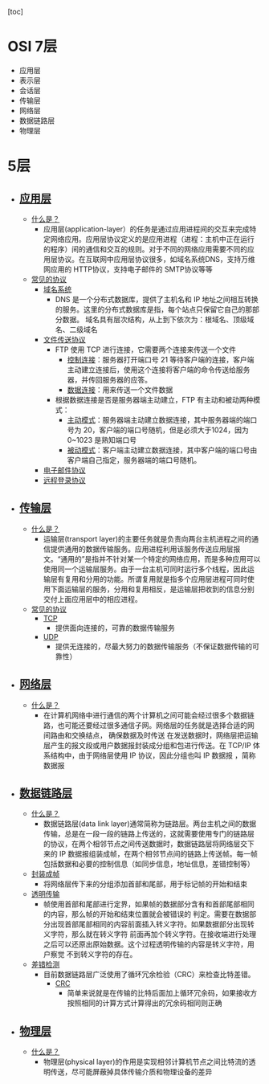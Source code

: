 [toc]

# OSI 7层

- 应用层
- 表示层
- 会话层
- 传输层
- 网络层
- 数据链路层
- 物理层

# 5层

- ## [应用层](#)
  - [什么是？](#)
    - 应用层(application-layer）的任务是通过应用进程间的交互来完成特定网络应用。应用层协议定义的是应用进程（进程：主机中正在运行的程序）间的通信和交互的规则。对于不同的网络应用需要不同的应用层协议。在互联网中应用层协议很多，如域名系统DNS，支持万维网应用的 HTTP协议，支持电子邮件的 SMTP协议等等
  - [常见的协议](#)
    - [域名系统](#)
       - DNS 是一个分布式数据库，提供了主机名和 IP 地址之间相互转换的服务。这里的分布式数据库是指，每个站点只保留它自己的那部分数据。
        域名具有层次结构，从上到下依次为：根域名、顶级域名、二级域名
    - [文件传送协议](#)
      - FTP 使用 TCP 进行连接，它需要两个连接来传送一个文件
        - [控制连接](#)：服务器打开端口号 21 等待客户端的连接，客户端主动建立连接后，使用这个连接将客户端的命令传送给服务器，并传回服务器的应答。
        - [数据连接](#)：用来传送一个文件数据 
      - 根据数据连接是否是服务器端主动建立，FTP 有主动和被动两种模式：
        - [主动模式](#)：服务器端主动建立数据连接，其中服务器端的端口号为 20，客户端的端口号随机，但是必须大于1024，因为 0~1023 是熟知端口号
        - [被动模式](#)：客户端主动建立数据连接，其中客户端的端口号由客户端自己指定，服务器端的端口号随机。
    - [电子邮件协议](#)
    - [远程登录协议](#)
    
- ## [传输层](#)
  - [什么是？](#)
    - 运输层(transport layer)的主要任务就是负责向两台主机进程之间的通信提供通用的数据传输服务。应用进程利用该服务传送应用层报文。“通用的”是指并不针对某一个特定的网络应用，而是多种应用可以使用同一个运输层服务。由于一台主机可同时运行多个线程，因此运输层有复用和分用的功能。所谓复用就是指多个应用层进程可同时使用下面运输层的服务，分用和复用相反，是运输层把收到的信息分别交付上面应用层中的相应进程。
  - [常见的协议](#)
    - [TCP](#)
      - 提供面向连接的，可靠的数据传输服务
    - [UDP](#)
      - 提供无连接的，尽最大努力的数据传输服务（不保证数据传输的可靠性）
- ## [网络层](#)
  - [什么是？](#)
    - 在计算机网络中进行通信的两个计算机之间可能会经过很多个数据链路，也可能还要经过很多通信子网。网络层的任务就是选择合适的网间路由和交换结点， 确保数据及时传送 在发送数据时，网络层把运输层产生的报文段或用户数据报封装成分组和包进行传送。在 TCP/IP 体系结构中，由于网络层使用 IP 协议，因此分组也叫 IP 数据报 ，简称 数据报
- ## [数据链路层](#)
  - [什么是？](#)
    - 数据链路层(data link layer)通常简称为链路层。两台主机之间的数据传输，总是在一段一段的链路上传送的，这就需要使用专门的链路层的协议，在两个相邻节点之间传送数据时，数据链路层将网络层交下来的 IP 数据报组装成帧，在两个相邻节点间的链路上传送帧。每一帧包括数据和必要的控制信息（如同步信息，地址信息，差错控制等）
  - [封装成帧](#)
    - 将网络层传下来的分组添加首部和尾部，用于标记帧的开始和结束
  - [透明传输](#)
    - 帧使用首部和尾部进行定界，如果帧的数据部分含有和首部尾部相同的内容，那么帧的开始和结束位置就会被错误的
    判定。需要在数据部分出现首部尾部相同的内容前面插入转义字符。如果数据部分出现转义字符，那么就在转义字符
    前面再加个转义字符。在接收端进行处理之后可以还原出原始数据。这个过程透明传输的内容是转义字符，用户察觉
    不到转义字符的存在。
  - [差错检测](#)
    - 目前数据链路层广泛使用了循环冗余检验（CRC）来检查比特差错。
      - [CRC](#)
        - 简单来说就是在传输的比特后面加上循环冗余码，如果接收方按照相同的计算方式计算得出的冗余码相同则正确  
- ## [物理层](#)
  - [什么是？](#)  
    - 物理层(physical layer)的作用是实现相邻计算机节点之间比特流的透明传送，尽可能屏蔽掉具体传输介质和物理设备的差异